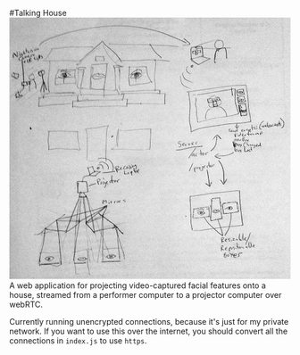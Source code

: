 #Talking House
![Plan outline](outline.jpg)
A web application for projecting video-captured facial features onto a house, streamed from a performer computer to a projector computer over webRTC.

Currently running unencrypted connections, because it's just for my private network.  If you want to use this over the internet, you should convert all the connections in `index.js` to use `https`.